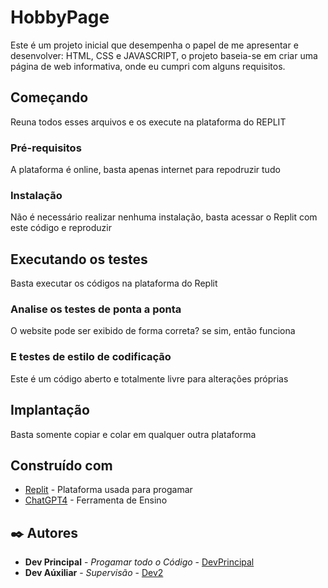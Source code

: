 # HobbyPage

Este é um projeto inicial que desempenha o papel de me apresentar e desenvolver: HTML, CSS e JAVASCRIPT, o projeto baseia-se em criar uma 
página de web informativa, onde eu cumpri com alguns requisitos.

##  Começando

Reuna todos esses arquivos e os execute na plataforma do REPLIT

###  Pré-requisitos

A plataforma é online, basta apenas internet para repodruzir tudo

###  Instalação

Não é necessário realizar nenhuma instalação, basta acessar o Replit com este código e reproduzir

##  Executando os testes

Basta executar os códigos na plataforma do Replit

###  Analise os testes de ponta a ponta

O website pode ser exibido de forma correta? se sim, então funciona

###  E testes de estilo de codificação

Este é um código aberto e totalmente livre para alterações próprias 

##  Implantação

Basta somente copiar e colar em qualquer outra plataforma

##  Construído com

* [Replit](https://replit.com/~) - Plataforma usada para progamar
* [ChatGPT4](https://chat.openai.com/?model=text-davinci-002-render-sha) - Ferramenta de Ensino

## ✒️ Autores

* **Dev Principal** - *Progamar todo o Código* - [DevPrincipal](https://github.com/VRS-Z)
* **Dev Aúxiliar** - *Supervisão* - [Dev2](https://github.com/Bobphos)

